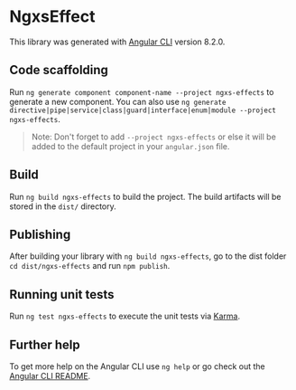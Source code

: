 # NgxsEffect

This library was generated with [Angular CLI](https://github.com/angular/angular-cli) version 8.2.0.

## Code scaffolding

Run `ng generate component component-name --project ngxs-effects` to generate a new component. You can also use `ng generate directive|pipe|service|class|guard|interface|enum|module --project ngxs-effects`.
> Note: Don't forget to add `--project ngxs-effects` or else it will be added to the default project in your `angular.json` file. 

## Build

Run `ng build ngxs-effects` to build the project. The build artifacts will be stored in the `dist/` directory.

## Publishing

After building your library with `ng build ngxs-effects`, go to the dist folder `cd dist/ngxs-effects` and run `npm publish`.

## Running unit tests

Run `ng test ngxs-effects` to execute the unit tests via [Karma](https://karma-runner.github.io).

## Further help

To get more help on the Angular CLI use `ng help` or go check out the [Angular CLI README](https://github.com/angular/angular-cli/blob/master/README.md).
